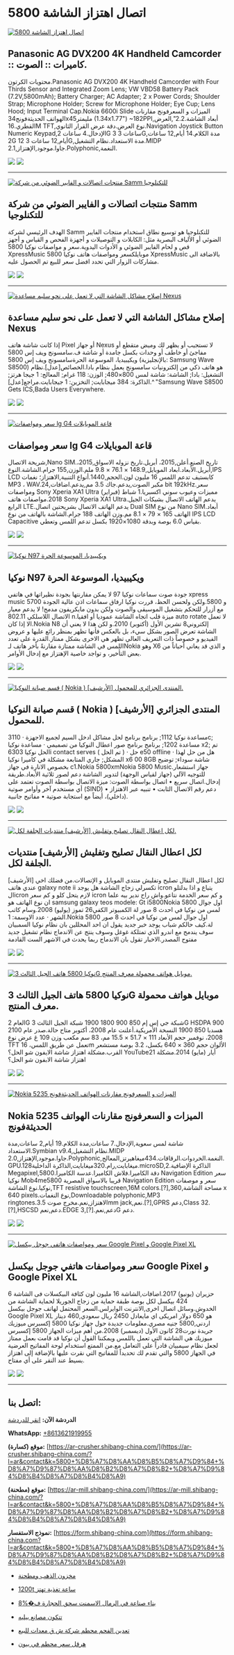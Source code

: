 # 5800 اتصال اهتزاز الشاشة

<a href="https://swt.shibang-china.com/?l=ar&img&k=5800+%D8%A7%D8%AA%D8%B5%D8%A7%D9%84+%D8%A7%D9%87%D8%AA%D8%B2%D8%A7%D8%B2+%D8%A7%D9%84%D8%B4%D8%A7%D8%B4%D8%A9" target="_blank">![5800 اتصال اهتزاز الشاشة](http://static.shibang-china.com/all-800x300/1448.jpg)</a>

## Panasonic AG DVX200 4K Handheld Camcorder :: كاميرات :: الصوت.
محتويات الكرتون.Panasonic AG DVX200 4K Handheld Camcorder with Four Thirds Sensor and Integrated Zoom Lens; VW VBD58 Battery Pack (7.2V,5800mAh); Battery Charger; AC Adapter; 2 x Power Cords; Shoulder Strap; Microphone Holder; Screw for Microphone Holder; Eye Cup; Lens Hood; Input Terminal Cap.Nokia 6600i Slide الميزات و السعرفونج مقارنات الهواتف الحديثةفونج34x45مليمتر (1.34x1.77&quot;) ~182PPI,أبعاد الشاشة.2.2&quot;,العرض القطري.16M TFT,نوع العرض.دقة عرض القرار الثانوي.Navigation Joystick Button Numeric Keypad,الإدخال.4 ساعات 2G 3 ساعات 3G,مدة الکلام.14 أيام,12 ساعات 2G 12 أيام,12 ساعات 3G,مدة الاستعداد.نظام التشغيل.MIDP 2.1,جاوا.موجود,الإهتزاز.Polyphonic,النغمة.


<a href="https://whatsapp.shibangsoft.com/WhatsApp.php" target="_blank" title="WhatsApp">![](http://static.shibang-china.com/icon/whatsapp.png)</a> <a href="https://swt.shibang-china.com/?l=ar&icon&k=5800+%D8%A7%D8%AA%D8%B5%D8%A7%D9%84+%D8%A7%D9%87%D8%AA%D8%B2%D8%A7%D8%B2+%D8%A7%D9%84%D8%B4%D8%A7%D8%B4%D8%A9" target="_blank">![](http://static.shibang-china.com/icon/chat-ar.png)</a>

---

<a href="https://swt.shibang-china.com/?l=ar&img&k=5800+%D8%A7%D8%AA%D8%B5%D8%A7%D9%84+%D8%A7%D9%87%D8%AA%D8%B2%D8%A7%D8%B2+%D8%A7%D9%84%D8%B4%D8%A7%D8%B4%D8%A9" target="_blank">![منتجات اتصالات و الفايبر الضوئي من شركة Samm للتكنلوجيا](http://static.shibang-china.com/all-800x300/940.jpg)</a>

## منتجات اتصالات و الفايبر الضوئي من شركة Samm للتكنلوجيا
الهدف الرئيسي لشركة Samm للتكنلوجيا هو توسيع نطاق استخدام منتجات الفايبر الضوئي أو الألياف البصرية مثل: الكابلات و التوصيلات و أجهزة الفحص و القياس و أجهز قص و لحام الفايبر الضوئي و الأدوات اليدوية.سعر و مواصفات نوكيا 5800 XpressMusic موبايلكسعر ومواصفات هاتف نوكيا 5800 XpressMusic بالاضافة الى مشاركات الزوار التي تحدد افضل سعر للبيع تم الحصول عليه.


<a href="https://whatsapp.shibangsoft.com/WhatsApp.php" target="_blank" title="WhatsApp">![](http://static.shibang-china.com/icon/whatsapp.png)</a> <a href="https://swt.shibang-china.com/?l=ar&icon&k=5800+%D8%A7%D8%AA%D8%B5%D8%A7%D9%84+%D8%A7%D9%87%D8%AA%D8%B2%D8%A7%D8%B2+%D8%A7%D9%84%D8%B4%D8%A7%D8%B4%D8%A9" target="_blank">![](http://static.shibang-china.com/icon/chat-ar.png)</a>

---

<a href="https://swt.shibang-china.com/?l=ar&img&k=5800+%D8%A7%D8%AA%D8%B5%D8%A7%D9%84+%D8%A7%D9%87%D8%AA%D8%B2%D8%A7%D8%B2+%D8%A7%D9%84%D8%B4%D8%A7%D8%B4%D8%A9" target="_blank">![إصلاح مشاكل الشاشة التي لا تعمل على نحو سليم مساعدة Nexus](http://static.shibang-china.com/all-800x300/455.jpg)</a>

## إصلاح مشاكل الشاشة التي لا تعمل على نحو سليم مساعدة Nexus
إذا كانت شاشة هاتف Pixel أو جهاز Nexus لا تستجيب أو يظهر لك وميض متقطع أو مفاجئ أو خاطف أو وحدات بكسل جامدة أو شاشة ف.سامسونج ويف إس 5800 ويكيبيديا، الموسوعة الحرةسامسونج ويف إس 5800 (بالإنجليزية: Samsung Wave S8500) هو هاتف ذكي من إلكترونيات سامسونج يعمل بنظام بادا.الخصائص[عدل].نظام التشغيل: بادا; الشاشة: شاشة لمس 800×480; الوزن: 118 غرام; المعالج: 1 جيجا هرتز; الذاكرة: 384 ميجابايت; التخزين: 1 جيجابايت.مراجع[عدل].^ &quot;Samsung Wave S8500 Gets ICS,Bada Users Everywhere.


<a href="https://whatsapp.shibangsoft.com/WhatsApp.php" target="_blank" title="WhatsApp">![](http://static.shibang-china.com/icon/whatsapp.png)</a> <a href="https://swt.shibang-china.com/?l=ar&icon&k=5800+%D8%A7%D8%AA%D8%B5%D8%A7%D9%84+%D8%A7%D9%87%D8%AA%D8%B2%D8%A7%D8%B2+%D8%A7%D9%84%D8%B4%D8%A7%D8%B4%D8%A9" target="_blank">![](http://static.shibang-china.com/icon/chat-ar.png)</a>

---

<a href="https://swt.shibang-china.com/?l=ar&img&k=5800+%D8%A7%D8%AA%D8%B5%D8%A7%D9%84+%D8%A7%D9%87%D8%AA%D8%B2%D8%A7%D8%B2+%D8%A7%D9%84%D8%B4%D8%A7%D8%B4%D8%A9" target="_blank">![سعر ومواصفات lg G4 قاعة الموبايلات](http://static.shibang-china.com/all-800x300/854.jpg)</a>

## سعر ومواصفات lg G4 قاعة الموبايلات
شريحة الاتصال,Nano SIM.تاريخ الصنع.أعلن,2015، أبريل.تاريخ نزوله الاسواق,2015، أبريل.الأبعاد.ابعاد الموبايل,148.9 × 76.1 × 9.8 ملم.الوزن,155 جرام.الشاشة.النوع,IPS LCD كابستيف تدعم اللمس 16 مليون لون.الحجم,1440.أنواع التنبية,الاهتزاز؛ نغمات MP3 ، WAV.مكبر الصوت,يدعم.جاك 3.5 مم,يدعم.اضافات,24 bit 192kHz.سعر ومواصفات Sony Xperia XA1 Ultra مميزات وعيوب سوني اكسبريا.1 شباط (فبراير) 2018.مواصفات هاتف Sony Xperia XA1 Ultra.يدعم الهاتف الاتصال بشبكات الجيل الرابع LTE.يدعم الهاتف الاتصال بشريحتين اتصال Dual SIM من نوع Nano SIM.أبعاد الهاتف 165 × 79 × 8.1 مم.وزن الهاتف 188 جرام.الشاشة بالهاتف من نوع IPS LCD Capacitive بقياس 6.0 بوصة وبدقة 1080×1920 بكسل تدعم اللمس وتعطي.


<a href="https://whatsapp.shibangsoft.com/WhatsApp.php" target="_blank" title="WhatsApp">![](http://static.shibang-china.com/icon/whatsapp.png)</a> <a href="https://swt.shibang-china.com/?l=ar&icon&k=5800+%D8%A7%D8%AA%D8%B5%D8%A7%D9%84+%D8%A7%D9%87%D8%AA%D8%B2%D8%A7%D8%B2+%D8%A7%D9%84%D8%B4%D8%A7%D8%B4%D8%A9" target="_blank">![](http://static.shibang-china.com/icon/chat-ar.png)</a>

---

<a href="https://swt.shibang-china.com/?l=ar&img&k=5800+%D8%A7%D8%AA%D8%B5%D8%A7%D9%84+%D8%A7%D9%87%D8%AA%D8%B2%D8%A7%D8%B2+%D8%A7%D9%84%D8%B4%D8%A7%D8%B4%D8%A9" target="_blank">![نوكيا N97 ويكيبيديا، الموسوعة الحرة](http://static.shibang-china.com/all-800x300/1351.jpg)</a>

## نوكيا N97 ويكيبيديا، الموسوعة الحرة
جودة صوت سماعات نوكيا 97 لا يمكن مقارنتها بجودة نظيراتها في هاتفي xpress music 5700 و 5800.ولكن ولحسن الحظ، قررت نوكيا ارفاق سماعات اذن عالية الجودة مع أزرار للتحكم بتشغيل الموسيقى والصوت ولكن بدون مايكريفون مدمج! لا يدعم معيار الاتصال اللاسلكي 802.11 n.ميزة قلب اتجاه الشاشة عموديا أو افقيا auto rotate لا تعمل الا إذا كان.Nokia N8 إلكتروني8 تشرين الأول (أكتوبر) 2010.و لكن هذا لا يعني أن الشاشة تعرض الصور بشكل سيء، بل بالعكس فأنها تظهر بمنظر رائع عليها و عروض الفيديو و خصوصاً ذات التعريف العالي تظهر هي الاخرى بشكل ممتاز.القدرة على تعدد اللمس في الشاشة ممتازة مقارنةً بأخر هاتف لـNokia وهو X6 و الذي قد يعاني أحياناً من بعض التأخير، و تواجد خاصية الإهتزاز مع إدخال الأوامر.


<a href="https://whatsapp.shibangsoft.com/WhatsApp.php" target="_blank" title="WhatsApp">![](http://static.shibang-china.com/icon/whatsapp.png)</a> <a href="https://swt.shibang-china.com/?l=ar&icon&k=5800+%D8%A7%D8%AA%D8%B5%D8%A7%D9%84+%D8%A7%D9%87%D8%AA%D8%B2%D8%A7%D8%B2+%D8%A7%D9%84%D8%B4%D8%A7%D8%B4%D8%A9" target="_blank">![](http://static.shibang-china.com/icon/chat-ar.png)</a>

---

<a href="https://swt.shibang-china.com/?l=ar&img&k=5800+%D8%A7%D8%AA%D8%B5%D8%A7%D9%84+%D8%A7%D9%87%D8%AA%D8%B2%D8%A7%D8%B2+%D8%A7%D9%84%D8%B4%D8%A7%D8%B4%D8%A9" target="_blank">![قسم صيانة النوكيا ( Nokia ) [الأرشيف] المنتدى الجزائري للمحمول.](http://static.shibang-china.com/all-800x300/73.jpg)</a>

## قسم صيانة النوكيا ( Nokia ) [الأرشيف] المنتدى الجزائري للمحمول.
مساعدة نوكيا 1112; برنامج برنامج لحل مشاكل ادخل السيم لجميع الاجهزة &middot; 3110c; مساعدة 1202; برنامج برنامج صور اعطال النوكيا من تصميمي &middot; مساعدة نوكيا x2; تم الحل نوكيا 6303i contact serves ( تم الحل ) &middot; حل e50 offline &middot; هل من حل لهذا المشكل; جاري المتابعة مشكلة في كاميرا نوكيا x6 00 8GB شاشة سوداء; توضيح بخصوص الانارة في جهاز c1.Nokia 5800xmNokia 5800 Music.جهاز استشعار للتوجيه الآلي (جهاز لقياس الوجهة) لتدوير الشاشة دعم لصور ثلاثية الأبعاد.طريقة إدخال.اتصال سريع • اتصال بواسطة الصوت: ميزة الاتصال بواسطة الصوت تعتمد على أي مستخدم آخر وأوامر صوتية (SIND) • دعم رقم الاتصال الثابت • تنبيه عبر الاهتزاز (داخلي)، أيضاً مع استجابة صوتية • مفاتيح جانبية.


<a href="https://whatsapp.shibangsoft.com/WhatsApp.php" target="_blank" title="WhatsApp">![](http://static.shibang-china.com/icon/whatsapp.png)</a> <a href="https://swt.shibang-china.com/?l=ar&icon&k=5800+%D8%A7%D8%AA%D8%B5%D8%A7%D9%84+%D8%A7%D9%87%D8%AA%D8%B2%D8%A7%D8%B2+%D8%A7%D9%84%D8%B4%D8%A7%D8%B4%D8%A9" target="_blank">![](http://static.shibang-china.com/icon/chat-ar.png)</a>

---

<a href="https://swt.shibang-china.com/?l=ar&img&k=5800+%D8%A7%D8%AA%D8%B5%D8%A7%D9%84+%D8%A7%D9%87%D8%AA%D8%B2%D8%A7%D8%B2+%D8%A7%D9%84%D8%B4%D8%A7%D8%B4%D8%A9" target="_blank">![لكل اعطال النقال تصليح وتفليش [الأرشيف] منتديات الجلفة لكل.](http://static.shibang-china.com/all-800x300/647.jpg)</a>

## لكل اعطال النقال تصليح وتفليش [الأرشيف] منتديات الجلفة لكل.
[الأرشيف] لكل اعطال النقال تصليح وتفليش منتدى الموبايل و الإتصالات.من فضلك اخي عندي هاتف galaxy note ii تكسرلي زجاج الشاشة هل يوجد icron يتباع و اذا بدلتلو الicron لازم يتحل كلو و كم سعر icron و كم سعر الخدمة نتاعو.واش راح ندير بيه علما ان نوع الهاتف هو samsung galaxy teos modele: Gt i5800Nokia 5800 اول جوال لمس من نوكيا في احدث 8 صور لة الكمبيوتر الكفي26 تموز (يوليو) 2008.وسام كاتب الشهر &middot; عدد الاوسمة: 1.Nokia 5800 اول جوال لمس من نوكيا في احدث 8 صور لة.كيف حالكم شباب يوجد خبر جديد يقول ان احد المحللين بان نظام نوكيا السمبيان سوف يندمج مع اندرو الذي تمتلكة غوغل وسوف ينتج عن الاندماج نظام تشغيل جديد مفتوح المصدر.الاخبار تقول بان الاندماج ربما يحدث في الاشهر الست القادمة


<a href="https://whatsapp.shibangsoft.com/WhatsApp.php" target="_blank" title="WhatsApp">![](http://static.shibang-china.com/icon/whatsapp.png)</a> <a href="https://swt.shibang-china.com/?l=ar&icon&k=5800+%D8%A7%D8%AA%D8%B5%D8%A7%D9%84+%D8%A7%D9%87%D8%AA%D8%B2%D8%A7%D8%B2+%D8%A7%D9%84%D8%B4%D8%A7%D8%B4%D8%A9" target="_blank">![](http://static.shibang-china.com/icon/chat-ar.png)</a>

---

<a href="https://swt.shibang-china.com/?l=ar&img&k=5800+%D8%A7%D8%AA%D8%B5%D8%A7%D9%84+%D8%A7%D9%87%D8%AA%D8%B2%D8%A7%D8%B2+%D8%A7%D9%84%D8%B4%D8%A7%D8%B4%D8%A9" target="_blank">![نوكيا 5800 هاتف الجيل الثالث 3G موبايل هواتف محمولة معرف المنتج.](http://static.shibang-china.com/all-800x300/373.jpg)</a>

## نوكيا 5800 هاتف الجيل الثالث 3G موبايل هواتف محمولة معرف المنتج.
العام 2G شبكة جي إس إم 850 900 1800 1900 شبكة الجيل الثالث 3G HSDPA 900 2100 هسدبا 850 1900 النسخة الأمريكية.أعلنت عام 2008، أكتوبر متاح حالة.صدر عام 2008، نوفمبر حجم الأبعاد 111 × 51.7 × 15.5 مم، 83 سم مكعب وزن 109 غ عرض نوع TFT تعمل عن طريق اللمس، 16m الألوان حجم 360 × 640 بكسل، 3.2 بوصة مستشعر القرب.مشكلة اهتزاز شاشة الايفون شو الحل؟ YouTube21 أيار (مايو) 2014.مشكلة اهتزاز شاشة الابفون شو الحل؟


<a href="https://whatsapp.shibangsoft.com/WhatsApp.php" target="_blank" title="WhatsApp">![](http://static.shibang-china.com/icon/whatsapp.png)</a> <a href="https://swt.shibang-china.com/?l=ar&icon&k=5800+%D8%A7%D8%AA%D8%B5%D8%A7%D9%84+%D8%A7%D9%87%D8%AA%D8%B2%D8%A7%D8%B2+%D8%A7%D9%84%D8%B4%D8%A7%D8%B4%D8%A9" target="_blank">![](http://static.shibang-china.com/icon/chat-ar.png)</a>

---

<a href="https://swt.shibang-china.com/?l=ar&img&k=5800+%D8%A7%D8%AA%D8%B5%D8%A7%D9%84+%D8%A7%D9%87%D8%AA%D8%B2%D8%A7%D8%B2+%D8%A7%D9%84%D8%B4%D8%A7%D8%B4%D8%A9" target="_blank">![Nokia 5235 الميزات و السعرفونج مقارنات الهواتف الحديثةفونج](http://static.shibang-china.com/all-800x300/1485.jpg)</a>

## Nokia 5235 الميزات و السعرفونج مقارنات الهواتف الحديثةفونج
شاشة لمس سعوية,الإدخال.7 ساعات,مدة الکلام.19 أيام,2 ساعات,مدة الاستعداد.Symbian v9.4,نظام التشغيل.MIDP 2.0,جاوا.موجود,الإهتزاز.Polyphonic,النغمة.الخردوات.الرقاقات.434ميغاهيرتز,المعالج.GPU.128ميغابايت,رام.320ميغابايت,الذاكرة الداخلية.microSD,الذاکرة الإضافیة.2 Megapixel,دقة الكاميرا.فلاش الكاميرا.عدسة الكاميرا.5800 Navigation Edition سعر نوكيا Mob4meقريبا بالاسواق المصرية 5800 Navigation Edition سعر و موصفات نوكيا.نوع الشاشة,TFT resistive touchscreen,16M colors.[?],مساحة الشاشة,360 x 640 pixels.نوع النغمات,Downloadable polyphonic,MP3 ringtones.الاهتزاز,نعم.مخرج صوت 3.5mm jack,نعم.[?],GPRS دعم,Class 32.[?],HSCSD دعم,نعم.EDGE دعم,نعم.[?],3G دعم.


<a href="https://whatsapp.shibangsoft.com/WhatsApp.php" target="_blank" title="WhatsApp">![](http://static.shibang-china.com/icon/whatsapp.png)</a> <a href="https://swt.shibang-china.com/?l=ar&icon&k=5800+%D8%A7%D8%AA%D8%B5%D8%A7%D9%84+%D8%A7%D9%87%D8%AA%D8%B2%D8%A7%D8%B2+%D8%A7%D9%84%D8%B4%D8%A7%D8%B4%D8%A9" target="_blank">![](http://static.shibang-china.com/icon/chat-ar.png)</a>

---

<a href="https://swt.shibang-china.com/?l=ar&img&k=5800+%D8%A7%D8%AA%D8%B5%D8%A7%D9%84+%D8%A7%D9%87%D8%AA%D8%B2%D8%A7%D8%B2+%D8%A7%D9%84%D8%B4%D8%A7%D8%B4%D8%A9" target="_blank">![سعر ومواصفات هاتفي جوجل بيكسل Google Pixel و Google Pixel XL](http://static.shibang-china.com/all-800x300/82.jpg)</a>

## سعر ومواصفات هاتفي جوجل بيكسل Google Pixel و Google Pixel XL
6 حزيران (يونيو) 2017.اضافات,الشاشة 16 مليون لون كثافة البيكسلات فى الشاشة 424 بيكسل لكل بوصة طبقة حماية من زجاج الجوريلا لحماية الشاشة من الخدوش.وسائل اتصال اخرى,الانترنت الوايرلس.السعر المحتمل لهاتف جوجل بيكسل Google Pixel XL هو 650 دولار امريكى اي مايعادل 2450 ريال سعودي,460 دينار اردني,5800 جنيه مصري.معلومات جديدة حول جهاز نوكيا 5800 إكسبرس ميوزيك جريدة نورت28 كانون الأول (ديسمبر) 2008.من أهم ميزات الجهاز 5800 إكسبرس ميوزيك هي الشاشة التي تعمل باللمس ويمكننا القول أن نوكيا قد قامت بعمل ممتاز لجعل نظام سيمبيان قادراً على التعامل مع.من الممتع استخدام لوحة المفاتيح العرضية في الجهاز 5800 والتي تقدم لك تحديداً للمفاتيح التي نقرت عليها بالإضافة إلى اهتزاز بسيط عند النقر على أي مفتاح.


<a href="https://whatsapp.shibangsoft.com/WhatsApp.php" target="_blank" title="WhatsApp">![](http://static.shibang-china.com/icon/whatsapp.png)</a> <a href="https://swt.shibang-china.com/?l=ar&icon&k=5800+%D8%A7%D8%AA%D8%B5%D8%A7%D9%84+%D8%A7%D9%87%D8%AA%D8%B2%D8%A7%D8%B2+%D8%A7%D9%84%D8%B4%D8%A7%D8%B4%D8%A9" target="_blank">![](http://static.shibang-china.com/icon/chat-ar.png)</a>

---
## اتصل بنا:

**الدردشة الآن:** [انقر للدردشة](https://swt.shibang-china.com?l=ar&contact&k=5800+%D8%A7%D8%AA%D8%B5%D8%A7%D9%84+%D8%A7%D9%87%D8%AA%D8%B2%D8%A7%D8%B2+%D8%A7%D9%84%D8%B4%D8%A7%D8%B4%D8%A9)

**WhatsApp:**  [+8613621919955](https://whatsapp.shibangsoft.com/WhatsApp.php)

**موقع (كسارة):** [https://ar-crusher.shibang-china.com/](https://ar-crusher.shibang-china.com/?l=ar&contact&k=5800+%D8%A7%D8%AA%D8%B5%D8%A7%D9%84+%D8%A7%D9%87%D8%AA%D8%B2%D8%A7%D8%B2+%D8%A7%D9%84%D8%B4%D8%A7%D8%B4%D8%A9)

**موقع (مطحنة):** [https://ar-mill.shibang-china.com/](https://ar-mill.shibang-china.com/?l=ar&contact&k=5800+%D8%A7%D8%AA%D8%B5%D8%A7%D9%84+%D8%A7%D9%87%D8%AA%D8%B2%D8%A7%D8%B2+%D8%A7%D9%84%D8%B4%D8%A7%D8%B4%D8%A9)

**نموذج الاستفسار:** [https://form.shibang-china.com](https://form.shibang-china.com?l=ar&contact&k=5800+%D8%A7%D8%AA%D8%B5%D8%A7%D9%84+%D8%A7%D9%87%D8%AA%D8%B2%D8%A7%D8%B2+%D8%A7%D9%84%D8%B4%D8%A7%D8%B4%D8%A9)

* [مخزون الذهب ومطحنة](../25/%D9%85%D8%AE%D8%B2%D9%88%D9%86%20%D8%A7%D9%84%D8%B0%D9%87%D8%A8%20%D9%88%D9%85%D8%B7%D8%AD%D9%86%D8%A9.md)

* [1200t  ساعة تغذية تهتز](../25/1200t%20%20%D8%B3%D8%A7%D8%B9%D8%A9%20%D8%AA%D8%BA%D8%B0%D9%8A%D8%A9%20%D8%AA%D9%87%D8%AA%D8%B2.md)

* [بناء صناعة في الرمال الاسمنت سحق الحجارة ف�%8](../25/%D8%A8%D9%86%D8%A7%D8%A1%20%D8%B5%D9%86%D8%A7%D8%B9%D8%A9%20%D9%81%D9%8A%20%D8%A7%D9%84%D8%B1%D9%85%D8%A7%D9%84%20%D8%A7%D9%84%D8%A7%D8%B3%D9%85%D9%86%D8%AA%20%D8%B3%D8%AD%D9%82%20%D8%A7%D9%84%D8%AD%D8%AC%D8%A7%D8%B1%D8%A9%20%D9%81%EF%BF%BD%258.md)

* [تتكون مصانع بيليه](../24/%D8%AA%D8%AA%D9%83%D9%88%D9%86%20%D9%85%D8%B5%D8%A7%D9%86%D8%B9%20%D8%A8%D9%8A%D9%84%D9%8A%D9%87.md)

* [تعدين الفحم محطم شركة ش ق معدات للبيع](../24/%D8%AA%D8%B9%D8%AF%D9%8A%D9%86%20%D8%A7%D9%84%D9%81%D8%AD%D9%85%20%D9%85%D8%AD%D8%B7%D9%85%20%D8%B4%D8%B1%D9%83%D8%A9%20%D8%B4%20%D9%82%20%D9%85%D8%B9%D8%AF%D8%A7%D8%AA%20%D9%84%D9%84%D8%A8%D9%8A%D8%B9.md)

* [هرقل سعر محطم في بيون](../25/%D9%87%D8%B1%D9%82%D9%84%20%D8%B3%D8%B9%D8%B1%20%D9%85%D8%AD%D8%B7%D9%85%20%D9%81%D9%8A%20%D8%A8%D9%8A%D9%88%D9%86.md)